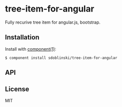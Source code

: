 
# tree-item-for-angular

  Fully recurive tree item for angular.js, bootstrap.

## Installation

  Install with [component(1)](http://component.io):

    $ component install sdoblinski/tree-item-for-angular

## API



## License

  MIT
